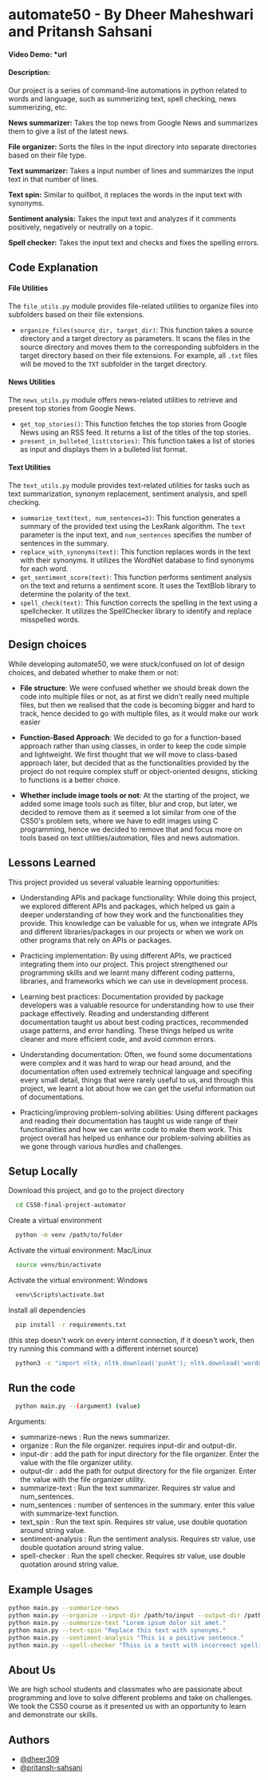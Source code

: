 # automate50 - By Dheer Maheshwari and Pritansh Sahsani

#### Video Demo:  *url

#### Description:

Our project is a series of command-line automations in python related to words and language, such as summerizing text, spell checking, news summerizing, etc.


**News summarizer:** Takes the top news from Google News and summarizes them to give a list of the latest news.

**File organizer:** Sorts the files in the input directory into separate directories based on their file type. 

**Text summarizer:** Takes a input number of lines and summarizes the input text in that number of lines.

**Text spin:** Similar to quillbot, it replaces the words in the input text with synonyms.

**Sentiment analysis:** Takes the input text and analyzes if it comments positively, negatively or neutrally on a topic.

**Spell checker:** Takes the input text and checks and fixes the spelling errors.

## Code Explanation

#### File Utilities

The `file_utils.py` module provides file-related utilities to organize files into subfolders based on their file extensions.

- `organize_files(source_dir, target_dir)`: This function takes a source directory and a target directory as parameters. It scans the files in the source directory and moves them to the corresponding subfolders in the target directory based on their file extensions. For example, all `.txt` files will be moved to the `TXT` subfolder in the target directory.

#### News Utilities

The `news_utils.py` module offers news-related utilities to retrieve and present top stories from Google News.

- `get_top_stories()`: This function fetches the top stories from Google News using an RSS feed. It returns a list of the titles of the top stories.
- `present_in_bulleted_list(stories)`: This function takes a list of stories as input and displays them in a bulleted list format.

#### Text Utilities

The `text_utils.py` module provides text-related utilities for tasks such as text summarization, synonym replacement, sentiment analysis, and spell checking.

- `summarize_text(text, num_sentences=3)`: This function generates a summary of the provided text using the LexRank algorithm. The `text` parameter is the input text, and `num_sentences` specifies the number of sentences in the summary.
- `replace_with_synonyms(text)`: This function replaces words in the text with their synonyms. It utilizes the WordNet database to find synonyms for each word.
- `get_sentiment_score(text)`: This function performs sentiment analysis on the text and returns a sentiment score. It uses the TextBlob library to determine the polarity of the text.
- `spell_check(text)`: This function corrects the spelling in the text using a spellchecker. It utilizes the SpellChecker library to identify and replace misspelled words.


## Design choices

While developing automate50, we were stuck/confused on lot of design choices, and debated whether to make them or not:

- **File structure**: We were confused whether we should break down the code into multiple files or not, as at first we didn't really need multiple files, but then we realised that the code is becoming bigger and hard to track, hence decided to go with multiple files, as it would make our work easier

- **Function-Based Approach**: We decided to go for a function-based approach rather than using classes, in order to keep the code simple and lightweight. We first thought that we will move to class-based approach later, but decided that as the functionalities provided by the project do not require complex stuff or object-oriented designs, sticking to functions is a better choice.

- **Whether include image tools or not**: At the starting of the project, we added some image tools such as filter, blur and crop, but later, we decided to remove them as it seemed a lot similar from one of the CS50's problem sets, where we have to edit images using C programming, hence we decided to remove that and focus more on tools based on text utilities/automation, files and news automation.

## Lessons Learned

This project provided us several valuable learning opportunities:

- Understanding APIs and package functionality: While doing this project, we explored different APIs and packages, which helped us gain a deeper understanding of how they work and the functionalities they provide. This knowledge can be valuable for us, when we integrate APIs and different libraries/packages in our projects or when we work on other programs that rely on APIs or packages.

- Practicing implementation: By using different APIs, we practiced integrating them into our project. This project strengthened our programming skills and we learnt many different coding patterns, libraries, and frameworks which we can use in development process.

- Learning best practices: Documentation provided by package developers was a valuable resource for understanding how to use their package effectively. Reading and understanding different documentation taught us  about best coding practices, recommended usage patterns, and error handling. These things helped us write cleaner and more efficient code, and avoid common errors.

- Understanding documentation: Often, we found some documentations were complex and it was hard to wrap our head around, and the documentation often used extremely technical language and specifing every small detail, things that were rarely useful to us, and through this project, we learnt a lot about how we can get the useful information out of documentations.

- Practicing/improving problem-solving abilities: Using different packages and reading their documentation has taught us wide range of their functionalities and how we can write code to make them work. This project overall has helped us enhance our problem-solving abilities as we gone through various hurdles and challenges.

## Setup Locally

Download this project, and go to the project directory

```bash
  cd CS50-final-project-automator
```

Create a virtual environment

```bash
  python -m venv /path/to/folder
```

Activate the virtual environment: Mac/Linux
```bash
  source venv/bin/activate
```

Activate the virtual environment: Windows

```bash
  venv\Scripts\activate.bat
```

Install all dependencies

```bash
  pip install -r requirements.txt
```

(this step doesn't work on every internt connection, if it doesn't work, then try running this command with a different internet source)
```bash
  python3 -c "import nltk; nltk.download('punkt'); nltk.download('wordnet'); nltk.download('averaged_perceptron_tagger');"
```

## Run the code

```bash
  python main.py --(argument) (value)
```
Arguments:
- summarize-news : Run the news summarizer. 
- organize : Run the file organizer. requires input-dir and output-dir.
- input-dir : add the path for input directory for the file organizer. Enter the value with the file organizer utility.
- output-dir : add the path for output directory for the file organizer. Enter the value with the file organizer utility.
- summarize-text : Run the text summarizer. Requires str value and num_sentences.
- num_sentences : number of sentences in the summary. enter this value with summarize-text function. 
- text_spin : Run the text spin. Requires str value, use double quotation around string value.
- sentiment-analysis : Run the sentiment analysis. Requires str value, use double quotation around string value.
- spell-checker : Run the spell checker. Requires str value, use double quotation around string value.

## Example Usages
```bash
python main.py --summarize-news
python main.py --organize --input-dir /path/to/input --output-dir /path/to/output
python main.py --summarize-text "Lorem ipsum dolor sit amet."
python main.py --text-spin "Replace this text with synonyms."
python main.py --sentiment-analysis "This is a positive sentence."
python main.py --spell-checker "Thiss is a testt with incorreect spellings."
```

## About Us
We are high school students and classmates who are passionate about programming and love to solve different problems and take on challenges. We took the CS50 course as it presented us with an opportunity to learn and demonstrate our skills.

## Authors
- [@dheer309](https://www.github.com/dheer309)
- [@pritansh-sahsani](https://www.github.com/pritansh-sahsani)
